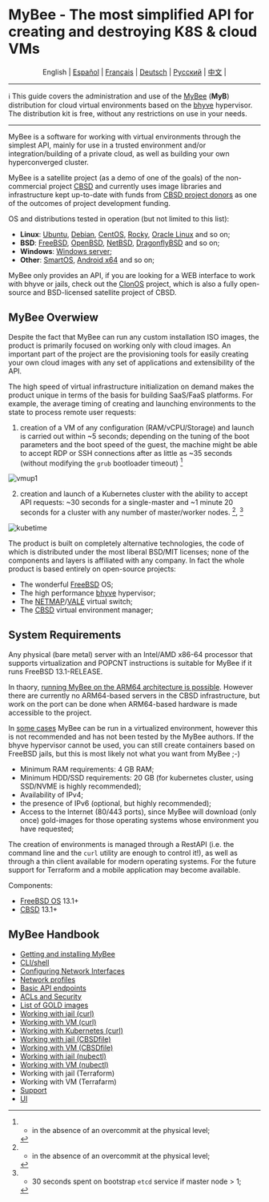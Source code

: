 # MyBee - The most simplified API for creating and destroying K8S & cloud VMs

<p align="center">
  <span>English</span> |
  <a href="/README.es.md">Español</a> |
  <a href="/README.fr.md">Français</a> |
  <a href="/README.de.md">Deutsch</a> |
  <a href="/README.ru.md">Русский</a> |
  <a href="/README.ch.md">中文</a> |
</p>

---

:information_source: This guide covers the administration and use of the [MyBee](https://myb.convectix.com) (**MyB**) distribution for cloud virtual environments based on the [bhyve](https://en.wikipedia.org/wiki/Bhyve) hypervisor. The distribution kit is free, without any restrictions on use in your needs.

---

MyBee is a software for working with virtual environments through the simplest API, mainly for use in a trusted environment and/or integration/building of a private cloud, as well as building your own hyperconverged cluster.

MyBee is a satellite project (as a demo of one of the goals) of the non-commercial project [CBSD](https://cbsd.io) and currently uses image libraries and infrastructure kept up-to-date with funds from [CBSD project donors](https://www.patreon.com/clonos) as one of the outcomes of project development funding.

OS and distributions tested in operation (but not limited to this list):

- **Linux**: [Ubuntu](https://ubuntu.com/), [Debian](https://www.debian.org/), [CentOS](https://www.centos.org/), [Rocky](https://rockylinux.org/), [Oracle Linux](https://www.oracle.com/linux/) and so on;
- **BSD**: [FreeBSD](https://www.freebsd.org/), [OpenBSD](https://www.openbsd.org), [NetBSD](https://netbsd.org), [DragonflyBSD](https://dragonflybsd.org) and so on;
- **Windows**: [Windows server](https://www.microsoft.com/en-us/windows-server);
- **Other**: [SmartOS](https://www.joyent.com/smartos), [Android x64](https://www.android-x86.org/) and so on;

MyBee only provides an API, if you are looking for a WEB interface to work with bhyve or jails, check out the [ClonOS](https://clonos.convectix.com/) project, which is also a fully open-source and BSD-licensed satellite project of CBSD.

## MyBee Overwiew

Despite the fact that MyBee can run any custom installation ISO images, the product is primarily focused on working only with cloud images. An important part of the project are the provisioning tools for easily creating your own cloud images with any set of applications and extensibility of the API.

The high speed of virtual infrastructure initialization on demand makes the product unique in terms of the basis for building SaaS/FaaS platforms. For example, the average timing of creating and launching environments to the state to process remote user requests:

1) creation of a VM of any configuration (RAM/vCPU/Storage) and launch is carried out within ~5 seconds; depending on the tuning of the boot parameters and the boot speed of the guest, the machine might be able to accept RDP or SSH connections after as little as ~35 seconds (without modifying the `grub` bootloader timeout) [^1]

![vmup1](https://user-images.githubusercontent.com/926409/165381489-f7a83818-ef09-4d3c-8044-8f91bab488bb.png)

2) creation and launch of a Kubernetes cluster with the ability to accept API requests: ~30 seconds for a single-master and ~1 minute 20 seconds for a cluster with any number of master/worker nodes. [^1], [^2]

[^1]: - in the absence of an overcommit at the physical level;
[^2]: - 30 seconds spent on bootstrap `etcd` service if master node > 1;

![kubetime](https://user-images.githubusercontent.com/926409/165322452-96f740bb-d7af-4970-affc-056432a17c46.png)

The product is built on completely alternative technologies, the code of which is distributed under the most liberal BSD/MIT licenses; none of the components and layers is affiliated with any company. In fact the whole product is based entirely on open-source projects:

- The wonderful [FreeBSD](https://www.freebsd.org) OS;
- The high performance [bhyve](https://en.wikipedia.org/wiki/Bhyve) hypervisor;
- The [NETMAP](https://man.freebsd.org/netmap/4)/[VALE](https://man.freebsd.org/vale/4) virtual switch;
- The [CBSD](https://cbsd.io) virtual environment manager;

## System Requirements

Any physical (bare metal) server with an Intel/AMD x86-64 processor that supports virtualization and POPCNT instructions is suitable for MyBee if it runs FreeBSD 13.1-RELEASE.

In thaory, [running MyBee on the ARM64 architecture is possible](https://github.com/freebsd-upb/freebsd-src/tree/projects/bhyvearm64). However there are currently no ARM64-based servers in the CBSD infrastructure, but work on the port can be done when ARM64-based hardware is made accessible to the project.

In [some cases](https://wiki.freebsd.org/bhyve#Q:_Can_I_run_multiple_bhyve_hosts_under_VMware_nested_VT-x_EPT.3F) MyBee can be run in a virtualized environment, however this is not recommended and has not been tested by the MyBee authors. If the bhyve hypervisor cannot be used, you can still create containers based on FreeBSD jails, but this is most likely not what you want from MyBee ;-)

* Minimum RAM requirements: 4 GB RAM;
* Minimum HDD/SSD requirements: 20 GB (for kubernetes cluster, using SSD/NVME is highly recommended);
* Availability of IPv4;
* the presence of IPv6 (optional, but highly recommended);
* Access to the Internet (80/443 ports), since MyBee will download (only once) gold-images for those operating systems whose environment you have requested;

The creation of environments is managed through a RestAPI (i.e. the command line and the `curl` utility are enough to control it!), as well as through a thin client available for modern operating systems. For the future support for Terraform and a mobile application may become available.

Components:

* [FreeBSD OS](https://www.freebsd.org) 13.1+
* [CBSD](https://cbsd.io) 13.1+

## MyBee Handbook

* [Getting and installing MyBee](en/get-myb.md)
* [CLI/shell](en/shell.md)
* [Configuring Network Interfaces](en/network.md)
* [Network profiles](en/netprofile.md)
* [Basic API endpoints](en/api.md)
* [ACLs and Security](en/acl.md)
* [List of GOLD images](en/images.md)
* [Working with jail (curl)](en/jail_curl.md)
* [Working with VM (curl)](en/bhyve_curl.md)
* [Working with Kubernetes (curl)](en/k8s_curl.md)
* [Working with jail (CBSDfile)](en/jail_cbsdfile.md)
* [Working with VM (CBSDfile)](en/bhyve_cbsdfile.md)
* [Working with jail (nubectl)](en/jail_nubectl.md)
* [Working with VM (nubectl)](en/bhyve_nubectl.md)
* Working with jail (Terraform)
* Working with VM (Terrafarm)
* [Support](en/support.md)
* [UI](en/ui.md)
